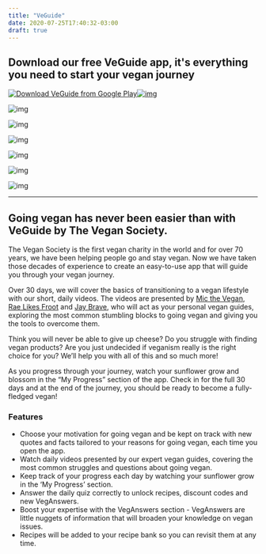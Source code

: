 ```yaml
---
title: "VeGuide"
date: 2020-07-25T17:40:32-03:00
draft: true
---
```

## Download our free VeGuide app, it's everything you need to start your vegan journey

[![Download VeGuide from Google Play](https://www.vegansociety.com/sites/default/files/uploads/veguide/google_play_button.png)](https://play.google.com/store/apps/details?id=com.vegansoc.veguide)[![img](https://www.vegansociety.com/sites/default/files/uploads/veguide/app_store_button.png)](https://itunes.apple.com/gb/app/veguide/id1440723859?mt=8)

![img](https://www.vegansociety.com/sites/default/files/uploads/veguide/veguide%20screenshot%201.jpg)

![img](https://www.vegansociety.com/sites/default/files/uploads/veguide/veguide%20screenshot%202.jpg)

![img](https://www.vegansociety.com/sites/default/files/uploads/veguide/veguide%20screenshot%203.jpg)

![img](https://www.vegansociety.com/sites/default/files/uploads/veguide/veguide%20screenshot%204.jpg)

![img](https://www.vegansociety.com/sites/default/files/uploads/veguide/veguide%20screenshot%205.jpg)

![img](https://www.vegansociety.com/sites/default/files/uploads/veguide/veguide%20screenshot%206.jpg)

------

## Going vegan has never been easier than with VeGuide by The Vegan Society.

The Vegan Society is the first vegan charity in the world and for over 70 years, we have been helping people go and stay vegan.  Now we have taken those decades of experience to create an easy-to-use app that will guide you through your vegan journey.

Over 30 days, we will cover the basics of transitioning to a vegan lifestyle with our short, daily videos.  The videos are presented by [Mic the Vegan](https://www.youtube.com/channel/UCGJq0eQZoFSwgcqgxIE9MHw), [Rae Likes Froot](https://www.youtube.com/channel/UCYcp7V70Polb7Fdu0IM0wqw) and [Jay Brave](https://www.youtube.com/channel/UCprJ949iAL0tnudsS5ex4LQ), who will act as your personal vegan guides, exploring the most common stumbling blocks to going vegan and giving you the tools to overcome them.

Think you will never be able to give up cheese? Do you struggle with finding vegan products? Are you just undecided if veganism really is the right choice for you? We’ll help you with all of this and so much more!

As you progress through your journey, watch your sunflower grow and blossom in the “My Progress” section of the app. Check in for the full 30 days and at the end of the journey, you should be ready to become a fully-fledged vegan!

### Features

- Choose your motivation for going vegan and be kept on track with new quotes and facts tailored to your reasons for going vegan, each time you open the app.
- Watch daily videos presented by our expert vegan guides, covering the most common struggles and questions about going vegan.
- Keep track of your progress each day by watching your sunflower grow in the ‘My Progress’ section.
- Answer the daily quiz correctly to unlock recipes, discount codes and new VegAnswers.
- Boost your expertise with the VegAnswers section - VegAnswers are little nuggets of information that will broaden your knowledge on vegan issues.
- Recipes will be added to your recipe bank so you can revisit them at any time.
